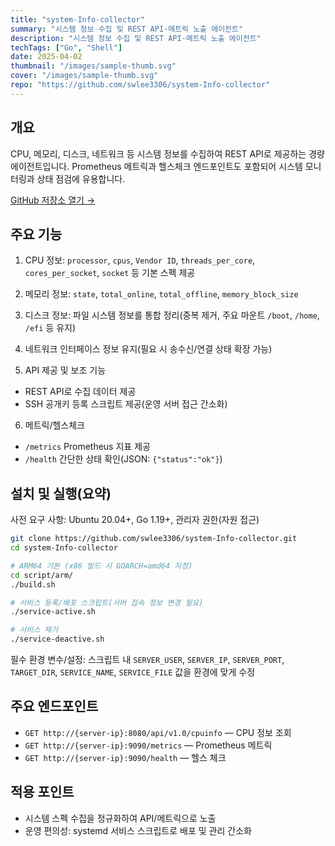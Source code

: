 ```yaml
---
title: "system-Info-collector"
summary: "시스템 정보 수집 및 REST API·메트릭 노출 에이전트"
description: "시스템 정보 수집 및 REST API·메트릭 노출 에이전트"
techTags: ["Go", "Shell"]
date: 2025-04-02
thumbnail: "/images/sample-thumb.svg"
cover: "/images/sample-thumb.svg"
repo: "https://github.com/swlee3306/system-Info-collector"
---
```


## 개요

CPU, 메모리, 디스크, 네트워크 등 시스템 정보를 수집하여 REST API로 제공하는 경량 에이전트입니다. Prometheus 메트릭과 헬스체크 엔드포인트도 포함되어 시스템 모니터링과 상태 점검에 유용합니다.

<a class="btn" href="https://github.com/swlee3306/system-Info-collector" target="_blank" rel="noopener">GitHub 저장소 열기 →</a>

## 주요 기능

1) CPU 정보: `processor`, `cpus`, `Vendor ID`, `threads_per_core`, `cores_per_socket`, `socket` 등 기본 스펙 제공

2) 메모리 정보: `state`, `total_online`, `total_offline`, `memory_block_size`

3) 디스크 정보: 파일 시스템 정보를 통합 정리(중복 제거, 주요 마운트 `/boot`, `/home`, `/efi` 등 유지)

4) 네트워크 인터페이스 정보 유지(필요 시 송수신/연결 상태 확장 가능)

5) API 제공 및 보조 기능
- REST API로 수집 데이터 제공
- SSH 공개키 등록 스크립트 제공(운영 서버 접근 간소화)

6) 메트릭/헬스체크
- `/metrics` Prometheus 지표 제공
- `/health` 간단한 상태 확인(JSON: `{"status":"ok"}`)

## 설치 및 실행(요약)

사전 요구 사항: Ubuntu 20.04+, Go 1.19+, 관리자 권한(자원 접근)

```bash
git clone https://github.com/swlee3306/system-Info-collector.git
cd system-Info-collector

# ARM64 기본 (x86 빌드 시 GOARCH=amd64 지정)
cd script/arm/
./build.sh

# 서비스 등록/배포 스크립트(서버 접속 정보 변경 필요)
./service-active.sh

# 서비스 제거
./service-deactive.sh
```

필수 환경 변수/설정: 스크립트 내 `SERVER_USER`, `SERVER_IP`, `SERVER_PORT`, `TARGET_DIR`, `SERVICE_NAME`, `SERVICE_FILE` 값을 환경에 맞게 수정

## 주요 엔드포인트

- `GET http://{server-ip}:8080/api/v1.0/cpuinfo` — CPU 정보 조회
- `GET http://{server-ip}:9090/metrics` — Prometheus 메트릭
- `GET http://{server-ip}:9090/health` — 헬스 체크

## 적용 포인트

- 시스템 스펙 수집을 정규화하여 API/메트릭으로 노출
- 운영 편의성: systemd 서비스 스크립트로 배포 및 관리 간소화
